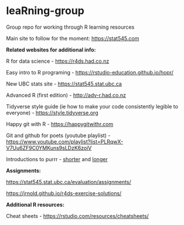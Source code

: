 # leaRning-group
Group repo for working through R learning resources


Main site to follow for the moment: 
https://stat545.com

**Related websites for additional info:**

R for data science - https://r4ds.had.co.nz

Easy intro to R programing - https://rstudio-education.github.io/hopr/

New UBC stats site - https://stat545.stat.ubc.ca

Advanced R (first edition) - http://adv-r.had.co.nz

Tidyverse style guide (ie how to make your code consistently legible to everyone) - https://style.tidyverse.org

Happy git with R - https://happygitwithr.com

Git and github for poets (youtube playlist) - https://www.youtube.com/playlist?list=PLRqwX-V7Uu6ZF9C0YMKuns9sLDzK6zoiV

Introductions to purrr - [shorter](http://www.rebeccabarter.com/blog/2019-08-19_purrr/) and [longer](https://jennybc.github.io/purrr-tutorial/index.html)

**Assignments:**

https://stat545.stat.ubc.ca/evaluation/assignments/

https://jrnold.github.io/r4ds-exercise-solutions/

**Additional R resources:**

Cheat sheets - https://rstudio.com/resources/cheatsheets/



